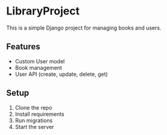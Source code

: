 # LibraryProject

This is a simple Django project for managing books and users.

## Features
- Custom User model
- Book management
- User API (create, update, delete, get)

## Setup
1. Clone the repo
2. Install requirements
3. Run migrations
4. Start the server
